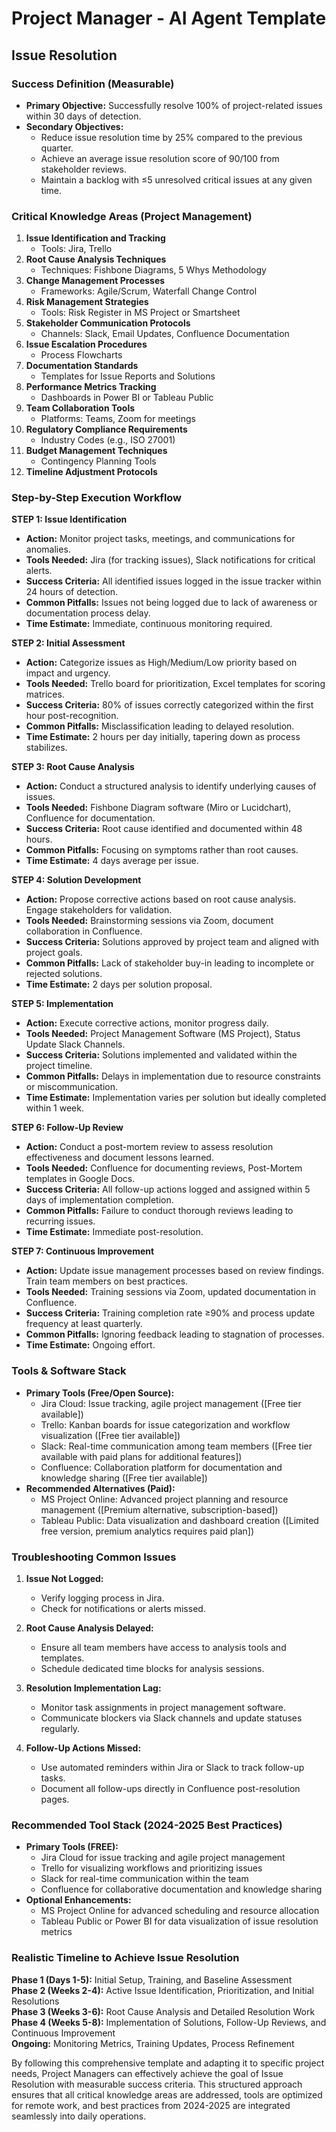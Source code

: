 # Project Manager - AI Agent Template
## Issue Resolution

### Success Definition (Measurable)
- **Primary Objective:** Successfully resolve 100% of project-related issues within 30 days of detection.
- **Secondary Objectives:**
  - Reduce issue resolution time by 25% compared to the previous quarter.
  - Achieve an average issue resolution score of 90/100 from stakeholder reviews.
  - Maintain a backlog with ≤5 unresolved critical issues at any given time.

### Critical Knowledge Areas (Project Management)
1. **Issue Identification and Tracking**
   - Tools: Jira, Trello
2. **Root Cause Analysis Techniques**
   - Techniques: Fishbone Diagrams, 5 Whys Methodology
3. **Change Management Processes**
   - Frameworks: Agile/Scrum, Waterfall Change Control
4. **Risk Management Strategies**
   - Tools: Risk Register in MS Project or Smartsheet
5. **Stakeholder Communication Protocols**
   - Channels: Slack, Email Updates, Confluence Documentation
6. **Issue Escalation Procedures**
   - Process Flowcharts
7. **Documentation Standards**
   - Templates for Issue Reports and Solutions
8. **Performance Metrics Tracking**
   - Dashboards in Power BI or Tableau Public
9. **Team Collaboration Tools**
   - Platforms: Teams, Zoom for meetings
10. **Regulatory Compliance Requirements**
    - Industry Codes (e.g., ISO 27001)
11. **Budget Management Techniques**
    - Contingency Planning Tools
12. **Timeline Adjustment Protocols**

### Step-by-Step Execution Workflow

**STEP 1: Issue Identification**
- **Action:** Monitor project tasks, meetings, and communications for anomalies.
- **Tools Needed:** Jira (for tracking issues), Slack notifications for critical alerts.
- **Success Criteria:** All identified issues logged in the issue tracker within 24 hours of detection.
- **Common Pitfalls:** Issues not being logged due to lack of awareness or documentation process delay.
- **Time Estimate:** Immediate, continuous monitoring required.

**STEP 2: Initial Assessment**
- **Action:** Categorize issues as High/Medium/Low priority based on impact and urgency.
- **Tools Needed:** Trello board for prioritization, Excel templates for scoring matrices.
- **Success Criteria:** 80% of issues correctly categorized within the first hour post-recognition.
- **Common Pitfalls:** Misclassification leading to delayed resolution.
- **Time Estimate:** 2 hours per day initially, tapering down as process stabilizes.

**STEP 3: Root Cause Analysis**
- **Action:** Conduct a structured analysis to identify underlying causes of issues.
- **Tools Needed:** Fishbone Diagram software (Miro or Lucidchart), Confluence for documentation.
- **Success Criteria:** Root cause identified and documented within 48 hours.
- **Common Pitfalls:** Focusing on symptoms rather than root causes.
- **Time Estimate:** 4 days average per issue.

**STEP 4: Solution Development**
- **Action:** Propose corrective actions based on root cause analysis. Engage stakeholders for validation.
- **Tools Needed:** Brainstorming sessions via Zoom, document collaboration in Confluence.
- **Success Criteria:** Solutions approved by project team and aligned with project goals.
- **Common Pitfalls:** Lack of stakeholder buy-in leading to incomplete or rejected solutions.
- **Time Estimate:** 2 days per solution proposal.

**STEP 5: Implementation**
- **Action:** Execute corrective actions, monitor progress daily.
- **Tools Needed:** Project Management Software (MS Project), Status Update Slack Channels.
- **Success Criteria:** Solutions implemented and validated within the project timeline.
- **Common Pitfalls:** Delays in implementation due to resource constraints or miscommunication.
- **Time Estimate:** Implementation varies per solution but ideally completed within 1 week.

**STEP 6: Follow-Up Review**
- **Action:** Conduct a post-mortem review to assess resolution effectiveness and document lessons learned.
- **Tools Needed:** Confluence for documenting reviews, Post-Mortem templates in Google Docs.
- **Success Criteria:** All follow-up actions logged and assigned within 5 days of implementation completion.
- **Common Pitfalls:** Failure to conduct thorough reviews leading to recurring issues.
- **Time Estimate:** Immediate post-resolution.

**STEP 7: Continuous Improvement**
- **Action:** Update issue management processes based on review findings. Train team members on best practices.
- **Tools Needed:** Training sessions via Zoom, updated documentation in Confluence.
- **Success Criteria:** Training completion rate ≥90% and process update frequency at least quarterly.
- **Common Pitfalls:** Ignoring feedback leading to stagnation of processes.
- **Time Estimate:** Ongoing effort.

### Tools & Software Stack
- **Primary Tools (Free/Open Source):**
  - Jira Cloud: Issue tracking, agile project management ([Free tier available])
  - Trello: Kanban boards for issue categorization and workflow visualization ([Free tier available])
  - Slack: Real-time communication among team members ([Free tier available with paid plans for additional features])
  - Confluence: Collaboration platform for documentation and knowledge sharing ([Free tier available])
- **Recommended Alternatives (Paid):**
  - MS Project Online: Advanced project planning and resource management ([Premium alternative, subscription-based])
  - Tableau Public: Data visualization and dashboard creation ([Limited free version, premium analytics requires paid plan])

### Troubleshooting Common Issues
1. **Issue Not Logged:**
   - Verify logging process in Jira.
   - Check for notifications or alerts missed.

2. **Root Cause Analysis Delayed:**
   - Ensure all team members have access to analysis tools and templates.
   - Schedule dedicated time blocks for analysis sessions.

3. **Resolution Implementation Lag:**
   - Monitor task assignments in project management software.
   - Communicate blockers via Slack channels and update statuses regularly.

4. **Follow-Up Actions Missed:**
   - Use automated reminders within Jira or Slack to track follow-up tasks.
   - Document all follow-ups directly in Confluence post-resolution pages.

### Recommended Tool Stack (2024-2025 Best Practices)
- **Primary Tools (FREE):**
  - Jira Cloud for issue tracking and agile project management
  - Trello for visualizing workflows and prioritizing issues
  - Slack for real-time communication within the team
  - Confluence for collaborative documentation and knowledge sharing
- **Optional Enhancements:**
  - MS Project Online for advanced scheduling and resource allocation
  - Tableau Public or Power BI for data visualization of issue resolution metrics

### Realistic Timeline to Achieve Issue Resolution
**Phase 1 (Days 1-5):** Initial Setup, Training, and Baseline Assessment  
**Phase 2 (Weeks 2-4):** Active Issue Identification, Prioritization, and Initial Resolutions  
**Phase 3 (Weeks 3-6):** Root Cause Analysis and Detailed Resolution Work  
**Phase 4 (Weeks 5-8):** Implementation of Solutions, Follow-Up Reviews, and Continuous Improvement  
**Ongoing:** Monitoring Metrics, Training Updates, Process Refinement

By following this comprehensive template and adapting it to specific project needs, Project Managers can effectively achieve the goal of Issue Resolution with measurable success criteria. This structured approach ensures that all critical knowledge areas are addressed, tools are optimized for remote work, and best practices from 2024-2025 are integrated seamlessly into daily operations.

